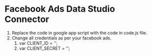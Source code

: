 # Facebook Ads Data Studio Connector
1. Replace the code in google app script with the code in code.js file.
2. Change all credentials as per your facebook ads.
   1. var CLIENT_ID = '';
   2. var CLIENT_SECRET = '';
